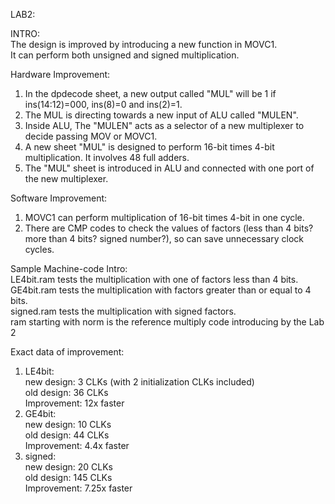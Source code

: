 LAB2:  
  
INTRO:  
The design is improved by introducing a new function in MOVC1.  
It can perform both unsigned and signed multiplication.  
  
Hardware Improvement:
1. In the dpdecode sheet, a new output called "MUL" will be 1 if ins(14:12)=000, ins(8)=0 and ins(2)=1.
2. The MUL is directing towards a new input of ALU called "MULEN".
3. Inside ALU, The "MULEN" acts as a selector of a new multiplexer to decide passing MOV or MOVC1.
4. A new sheet "MUL" is designed to perform 16-bit times 4-bit multiplication. It involves 48 full adders.
5. The "MUL" sheet is introduced in ALU and connected with one port of the new multiplexer.
  
Software Improvement:
1. MOVC1 can perform multiplication of 16-bit times 4-bit in one cycle.
2. There are CMP codes to check the values of factors (less than 4 bits? more than 4 bits? signed number?),
so can save unnecessary clock cycles.
  
Sample Machine-code Intro:  
LE4bit.ram tests the multiplication with one of factors less than 4 bits.  
GE4bit.ram tests the multiplication with factors greater than or equal to 4 bits.  
signed.ram tests the multiplication with signed factors.  
ram starting with norm is the reference multiply code introducing by the Lab 2  
  
Exact data of improvement:  
1. LE4bit:  
   new design: 3 CLKs (with 2 initialization CLKs included)  
   old design: 36 CLKs  
   Improvement: 12x faster  
2. GE4bit:  
   new design: 10 CLKs  
   old design: 44 CLKs  
   Improvement: 4.4x faster  
3. signed:  
   new design: 20 CLKs  
   old design: 145 CLKs  
   Improvement: 7.25x faster  
